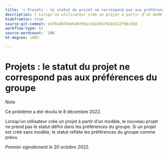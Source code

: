 ```yaml
---
title: '« Projets : le statut du projet ne correspond pas aux préférences du groupe »'
description: « Lorsqu’un utilisateur crée un projet à partir d’un modèle, le nouveau projet ne prend pas le statut défini dans les préférences du groupe. Si un projet est créé sans modèle, le statut reflète les préférences du groupe comme prévu. »
hidefromtoc: true
source-git-commit: e470ad87b9ebd8795ec3d228479244322f96c928
workflow-type: ht
source-wordcount: '106'
ht-degree: 100%

---
```



# Projets : le statut du projet ne correspond pas aux préférences du groupe

>[!NOTE]
>
>Ce problème a été résolu le 8 décembre 2022.

Lorsqu’un utilisateur crée un projet à partir d’un modèle, le nouveau projet ne prend pas le statut défini dans les préférences du groupe. Si un projet est créé sans modèle, le statut reflète les préférences du groupe comme prévu.

_Premier signalement le 20 octobre 2022._

